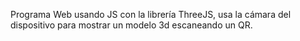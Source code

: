 Programa Web usando JS con la librería ThreeJS, usa la cámara del dispositivo para mostrar un modelo 3d escaneando un QR.
